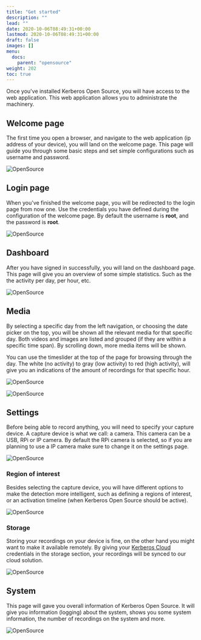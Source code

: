 ```yaml
---
title: "Get started"
description: ""
lead: ""
date: 2020-10-06T08:49:31+00:00
lastmod: 2020-10-06T08:49:31+00:00
draft: false
images: []
menu:
  docs:
    parent: "opensource"
weight: 202
toc: true
---
```


Once you've installed Kerberos Open Source, you will have access to the web application. This web application allows you to administrate the machinery.

## Welcome page

The first time you open a browser, and navigate to the web application (ip address of your device), you will land on the welcome page. This page will guide you through some basic steps and set simple configurations such as username and password.

![OpenSource](../../public/images/opensource/kerberos-opensource-welcome.png)

## Login page

When you've finished the welcome page, you will be redirected to the login page from now one. Use the credentials you have defined during the configuration of the welcome page. By default the username is **root**, and the password is **root**.

![OpenSource](../../public/images/opensource/kerberos-opensource-login.png)

## Dashboard

After you have signed in successfully, you will land on the dashboard page. This page will give you an overview of some simple statistics. Such as the the activity per day, per hour, etc.

![OpenSource](../../public/images/opensource/kerberos-opensource-dashboard.png)

## Media

By selecting a specific day from the left navigation, or choosing the date picker on the top, you will be shown all the relevant media for that specific day. Both videos and images are listed and grouped (if they are within a specific time span). By scrolling down, more media items will be shown.

You can use the timeslider at the top of the page for browsing through the day. The white (no activity) to gray (low activity) to red (high activity), will give you an indications of the amount of recordings for that specific hour.

![OpenSource](../../public/images/opensource/kerberos-opensource-media.png)

![OpenSource](../../public/images/opensource/kerberos-opensource-media-detail.png)


## Settings

Before being able to record anything, you will need to specify your capture device. A capture device is what we call: a camera. This camera can be a USB, RPi or IP camera. By default the RPi camera is selected, so if you are planning to use a IP camera make sure to change it on the settings page.

![OpenSource](../../public/images/opensource/kerberos-opensource-settings.png)

### Region of interest

Besides selecting the capture device, you will have different options to make the detection more intelligent, such as defining a regions of interest, or an activation timeline (when Kerberos Open Source should be active).

![OpenSource](../../public/images/opensource/kerberos-opensource-motion.png)

### Storage

Storing your recordings on your device is fine, on the other hand you might want to make it available remotely. By giving your [Kerberos Cloud](/cloud) credentials in the storage section, your recordings will be synced to our cloud solution.

![OpenSource](../../public/images/opensource/kerberos-opensource-cloud.png)

## System

This page will gave you overall information of Kerberos Open Source. It will give you information (logging) about the system, shows you some system information, the number of recordings on the system and more.

![OpenSource](../../public/images/opensource/kerberos-opensource-system.png)